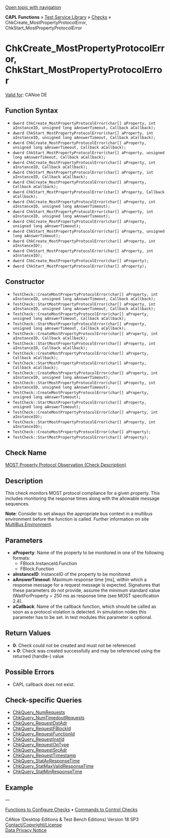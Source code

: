 [Open topic with navigation](../../../../../CANoeDEFamily.htm#Topics/CAPLFunctions/Test/Functions/CAPLfunctionChkCreateMostPropertyProtocolError.md)

**CAPL Functions** » [Test Service Library](../CAPLfunctionsTSLOverview.md) » [Checks](../CAPLfunctionsTSLCheckOverview.md) » ChkCreate_MostPropertyProtocolError, ChkStart_MostPropertyProtocolError

# ChkCreate_MostPropertyProtocolError, ChkStart_MostPropertyProtocolError

[Valid for](../../../Shared/FeatureAvailability.md):  CANoe DE

## Function Syntax

- `dword ChkCreate_MostPropertyProtocolError(char[] aProperty, int aInstanceID, unsigned long aAnswerTimeout, Callback aCallback);`
- `dword ChkStart_MostPropertyProtocolError(char[] aProperty, int aInstanceID, unsigned long aAnswerTimeout, Callback aCallback);`
- `dword ChkCreate_MostPropertyProtocolError(char[] aProperty, unsigned long aAnswerTimeout, Callback aCallback);`
- `dword ChkStart_MostPropertyProtocolError(char[] aProperty, unsigned long aAnswerTimeout, Callback aCallback);`
- `dword ChkCreate_MostPropertyProtocolError(char[] aProperty, int aInstanceID, Callback aCallback);`
- `dword ChkStart_MostPropertyProtocolError(char[] aProperty, int aInstanceID, Callback aCallback);`
- `dword ChkCreate_MostPropertyProtocolError(char[] aProperty, Callback aCallback);`
- `dword ChkStart_MostPropertyProtocolError(char[] aProperty, Callback aCallback);`
- `dword ChkCreate_MostPropertyProtocolError(char[] aProperty, int aInstanceID, unsigned long aAnswerTimeout);`
- `dword ChkStart_MostPropertyProtocolError(char[] aProperty, int aInstanceID, unsigned long aAnswerTimeout);`
- `dword ChkCreate_MostPropertyProtocolError(char[] aProperty, unsigned long aAnswerTimeout);`
- `dword ChkStart_MostPropertyProtocolError(char[] aProperty, unsigned long aAnswerTimeout);`
- `dword ChkCreate_MostPropertyProtocolError(char[] aProperty, int aInstanceID);`
- `dword ChkStart_MostPropertyProtocolError(char[] aProperty, int aInstanceID);`
- `dword ChkCreate_MostPropertyProtocolError(char[] aProperty);`
- `dword ChkStart_MostPropertyProtocolError(char[] aProperty);`

## Constructor

- `TestCheck::CreateMostPropertyProtocolError(char[] aProperty, int aInstanceID, unsigned long aAnswerTimeout, Callback aCallback);`
- `TestCheck::StartMostPropertyProtocolError(char[] aProperty, int aInstanceID, unsigned long aAnswerTimeout, Callback aCallback);`
- `TestCheck::CreateMostPropertyProtocolError(char[] aProperty, unsigned long aAnswerTimeout, Callback aCallback);`
- `TestCheck::StartMostPropertyProtocolError(char[] aProperty, unsigned long aAnswerTimeout, Callback aCallback);`
- `TestCheck::CreateMostPropertyProtocolError(char[] aProperty, int aInstanceID, Callback aCallback);`
- `TestCheck::StartMostPropertyProtocolError(char[] aProperty, int aInstanceID, Callback aCallback);`
- `TestCheck::CreateMostPropertyProtocolError(char[] aProperty, Callback aCallback);`
- `TestCheck::StartMostPropertyProtocolError(char[] aProperty, Callback aCallback);`
- `TestCheck::CreateMostPropertyProtocolError(char[] aProperty, int aInstanceID, unsigned long aAnswerTimeout);`
- `TestCheck::StartMostPropertyProtocolError(char[] aProperty, int aInstanceID, unsigned long aAnswerTimeout);`
- `TestCheck::CreateMostPropertyProtocolError(char[] aProperty, unsigned long aAnswerTimeout);`
- `TestCheck::StartMostPropertyProtocolError(char[] aProperty, unsigned long aAnswerTimeout);`
- `TestCheck::CreateMostPropertyProtocolError(char[] aProperty, int aInstanceID);`
- `TestCheck::StartMostPropertyProtocolError(char[] aProperty, int aInstanceID);`
- `TestCheck::CreateMostPropertyProtocolError(char[] aProperty);`
- `TestCheck::StartMostPropertyProtocolError(char[] aProperty);`

## Check Name

[MOST Property Protocol Observation (Check Description)](../../../TestCommands/CheckDescriptions/CDMOSTPropertyProtocolObservation.md)

## Description

This check monitors MOST protocol compliance for a given property. This includes monitoring the response times along with the allowable message sequences.

**Note**: Consider to set always the appropriate bus context in a multibus environment before the function is called. Further information on site [MultiBus Environment](../../../Shared/CAPL/General/TestMultiBusEnvironment.md).

## Parameters

- **aProperty**: Name of the property to be monitored in one of the following formats:
  - FBlock.InstanceId.Function
  - FBlock.Function
- **aInstanceID**: InstanceID of the property to be monitored
- **aAnswerTimeout**: Maximum response time [ms], within which a response message for a request message is expected. Signatures that these parameters do not provide, assume the minimum standard value tWaitForProperty = 250 ms as response time (see MOST specification 2.4).
- **aCallback**: Name of the callback function, which should be called as soon as a protocol violation is detected. In simulation nodes this parameter has to be set. In test modules this parameter is optional.

## Return Values

- **0**: Check could not be created and must not be referenced
- **> 0**: Check was created successfully and may be referenced using the returned (handle-) value

## Possible Errors

- CAPL callback does not exist.

## Check-specific Queries

- [ChkQuery_NumRequests](CAPLfunctionChkQueryNumRequests.md)
- [ChkQuery_NumTimedoutRequests](CAPLfunctionChkQueryNumTimedoutRequests.md)
- [ChkQuery_RequestDstAdr](CAPLfunctionChkQueryRequestDstAdr.md)
- [ChkQuery_RequestFBlockId](CAPLfunctionChkQueryRequestFBlockId.md)
- [ChkQuery_RequestFunctionId](CAPLfunctionChkQueryRequestFunctionId.md)
- [ChkQuery_RequestInstId](CAPLfunctionChkQueryRequestInstId.md)
- [ChkQuery_RequestOpType](CAPLfunctionChkQueryRequestOpType.md)
- [ChkQuery_RequestSrcAdr](CAPLfunctionChkQueryRequestSrcAdr.md)
- [ChkQuery_RequestTimestamp](CAPLfunctionChkQueryRequestTimestamp.md)
- [ChkQuery_StatAvResponseTime](CAPLfunctionChkQueryStatAvResponseTime.md)
- [ChkQuery_StatMaxValidResponseTime](CAPLfunctionChkQueryStatMaxValidResponseTime.md)
- [ChkQuery_StatMinResponseTime](CAPLfunctionChkQueryStatMinResponseTime.md)

## Example

—

[Functions to Configure Checks](../CAPLfunctionsTSLConfigurationFunctions.md) • [Commands to Control Checks](../CAPLfunctionsTSLCheckControlCommands.md)

CANoe (Desktop Editions & Test Bench Editions) Version 18 SP3  
[Contact/Copyright/License](../../../Shared/ContactCopyrightLicense.md)  
[Data Privacy Notice](https://www.vector.com/int/en/company/get-info/privacy-policy/)
